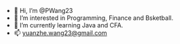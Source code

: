 - 👋 Hi, I’m @PWang23
- 👀 I’m interested in Programming, Finance and Bsketball.
- 🌱 I’m currently learning Java and CFA.
- 📫 yuanzhe.wang23@gmail.com

<!---
PWang23/PWang23 is a ✨ special ✨ repository because its `README.md` (this file) appears on your GitHub profile.
You can click the Preview link to take a look at your changes.
--->
